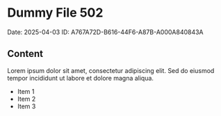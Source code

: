 # Dummy File 502

Date: 2025-04-03
ID: A767A72D-B616-44F6-A87B-A000A840843A

## Content

Lorem ipsum dolor sit amet, consectetur adipiscing elit.
Sed do eiusmod tempor incididunt ut labore et dolore magna aliqua.

* Item 1
* Item 2
* Item 3

